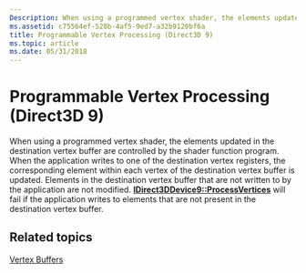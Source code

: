 ```yaml
---
Description: When using a programmed vertex shader, the elements updated in the destination vertex buffer are controlled by the shader function program.
ms.assetid: c75564ef-528b-4af5-9ed7-a32b9120bf6a
title: Programmable Vertex Processing (Direct3D 9)
ms.topic: article
ms.date: 05/31/2018
---
```


# Programmable Vertex Processing (Direct3D 9)

When using a programmed vertex shader, the elements updated in the destination vertex buffer are controlled by the shader function program. When the application writes to one of the destination vertex registers, the corresponding element within each vertex of the destination vertex buffer is updated. Elements in the destination vertex buffer that are not written to by the application are not modified. [**IDirect3DDevice9::ProcessVertices**](https://msdn.microsoft.com/library/Bb174424(v=VS.85).aspx) will fail if the application writes to elements that are not present in the destination vertex buffer.

## Related topics

<dl> <dt>

[Vertex Buffers](vertex-buffers.md)
</dt> </dl>

 

 



